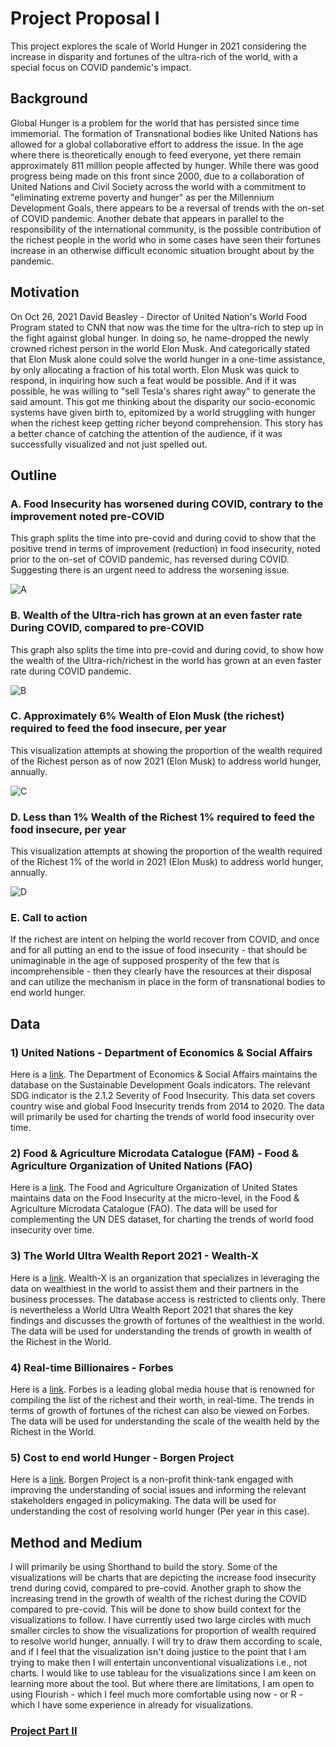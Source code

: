 # Project Proposal I

This project explores the scale of World Hunger in 2021 considering the increase in disparity and fortunes of the ultra-rich of the world, with a special focus on COVID pandemic's impact.

## Background

Global Hunger is a problem for the world that has persisted since time immemorial. The formation of Transnational bodies like United Nations has allowed for a global collaborative effort to address the issue. In the age where there is theoretically enough to feed everyone, yet there remain approximately 811 million people affected by hunger. While there was good progress being made on this front since 2000, due to a collaboration of United Nations and Civil Society across the world with a commitment to "eliminating extreme poverty and hunger" as per the Millennium Development Goals, there appears to be a reversal of trends with the on-set of COVID pandemic. Another debate that appears in parallel to the responsibility of the international community, is the possible contribution of the richest people in the world who in some cases have seen their fortunes increase in an otherwise difficult economic situation brought about by the pandemic. 

## Motivation

On Oct 26, 2021 David Beasley - Director of United Nation's World Food Program stated to CNN that now was the time for the ultra-rich to step up in the fight against global hunger. In doing so, he name-dropped the newly crowned richest person in the world Elon Musk. And categorically stated that Elon Musk alone could solve the world hunger in a one-time assistance, by only allocating a fraction of his total worth. Elon Musk was quick to respond, in inquiring how such a feat would be possible. And if it was possible, he was willing to "sell Tesla's shares right away" to generate the said amount. 
This got me thinking about the disparity our socio-economic systems have given birth to, epitomized by a world struggling with hunger when the richest keep getting richer beyond comprehension. This story has a better chance of catching the attention of the audience, if it was successfully visualized and not just spelled out.

## Outline

### A. Food Insecurity has worsened during COVID, contrary to the improvement noted pre-COVID
This graph splits the time into pre-covid and during covid to show that the positive trend in terms of improvement (reduction) in food insecurity, noted prior to the on-set of COVID pandemic, has reversed during COVID. Suggesting there is an urgent need to address the worsening issue.

![A](https://user-images.githubusercontent.com/80662552/141884278-32a8a9a8-9b8d-456d-a7e5-891fedf3415c.jpeg)

### B. Wealth of the Ultra-rich has grown at an even faster rate During COVID, compared to pre-COVID
This graph also splits the time into pre-covid and during covid, to show how the wealth of the Ultra-rich/richest in the world has grown at an even faster rate during COVID pandemic. 

![B](https://user-images.githubusercontent.com/80662552/141884323-02060071-5bc0-4403-a3d6-a7b02bd15526.jpeg)

### C. Approximately 6% Wealth of Elon Musk (the richest) required to feed the food insecure, per year
This visualization attempts at showing the proportion of the wealth required of the Richest person as of now 2021 (Elon Musk) to address world hunger, annually.

![C](https://user-images.githubusercontent.com/80662552/141884419-21f4b869-d923-48d1-9767-c5633ddd83d9.jpeg)

### D. Less than 1% Wealth of the Richest 1% required to feed the food insecure, per year
This visualization attempts at showing the proportion of the wealth required of the Richest 1% of the world in 2021 (Elon Musk) to address world hunger, annually.

![D](https://user-images.githubusercontent.com/80662552/141884446-350fba80-8611-4405-99a2-f0e1c100697e.jpeg)

### E. Call to action
If the richest are intent on helping the world recover from COVID, and once and for all putting an end to the issue of food insecurity - that should be unimaginable in the age of supposed prosperity of the few that is incomprehensible - then they clearly have the resources at their disposal and can utilize the mechanism in place in the form of transnational bodies to end world hunger.

## Data

### 1) United Nations - Department of Economics & Social Affairs

Here is a [link](https://unstats.un.org/sdgs/unsdg).
The Department of Economics & Social Affairs maintains the database on the Sustainable Development Goals indicators. The relevant SDG indicator is the 2.1.2 Severity of Food Insecurity. This data set covers country wise and global Food Insecurity trends from 2014 to 2020.
The data will primarily be used for charting the trends of world food insecurity over time.

### 2) Food & Agriculture Microdata Catalogue (FAM) - Food & Agriculture Organization of United Nations (FAO)

Here is a [link](https://microdata.fao.org/index.php/catalog/Food-Security).
The Food and Agriculture Organization of United States maintains data on the Food Insecurity at the micro-level, in the Food & Agriculture Microdata Catalogue (FAO).
The data will be used for complementing the UN DES dataset, for charting the trends of world food insecurity over time.

### 3) The World Ultra Wealth Report 2021 - Wealth-X

Here is a [link](https://go.wealthx.com/world-ultra-wealth-report-2021).
Wealth-X is an organization that specializes in leveraging the data on wealthiest in the world to assist them and their partners in the business processes. The database access is restricted to clients only. There is nevertheless a World Ultra Wealth Report 2021 that shares the key findings and discusses the growth of fortunes of the wealthiest in the world.
The data will be used for understanding the trends of growth in wealth of the Richest in the World.

### 4) Real-time Billionaires - Forbes

Here is a [link](https://www.forbes.com/real-time-billionaires/#50762b863d78).
Forbes is a leading global media house that is renowned for compiling the list of the richest and their worth, in real-time. The trends in terms of growth of fortunes of the richest can also be viewed on Forbes. 
The data will be used for understanding the scale of the wealth held by the Richest in the World.

### 5) Cost to end world Hunger - Borgen Project

Here is a [link](https://borgenproject.org/cost-to-end-world-hunger/).
Borgen Project is a non-profit think-tank engaged with improving the understanding of social issues and informing the relevant stakeholders engaged in policymaking.
The data will be used for understanding the cost of resolving world hunger (Per year in this case).


## Method and Medium

I will primarily be using Shorthand to build the story. Some of the visualizations will be charts that are depicting the increase food insecurity trend during covid, compared to pre-covid. Another graph to show the increasing trend in the growth of wealth of the richest during the COVID compared to pre-covid. This will be done to show build context for the visualizations to follow.
I have currently used two large circles with much smaller circles to show the visualizations for proportion of wealth required to resolve world hunger, annually. I will try to draw them according to scale, and if I feel that the visualization isn't doing justice to the point that I am trying to make then I will entertain unconventional visualizations i.e., not charts. 
I would like to use tableau for the visualizations since I am keen on learning more about the tool. But where there are limitations, I am open to using Flourish - which I feel much more comfortable using now - or R - which I have some experience in already for visualizations.


### [Project Part II](/final_project_partII_RajaSafiullah.md)

